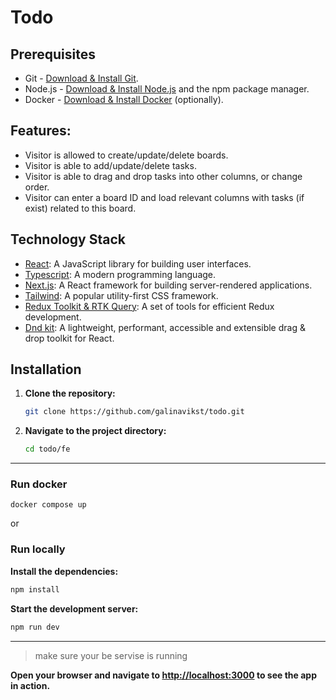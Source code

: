 # Todo

## Prerequisites

- Git - [Download & Install Git](https://git-scm.com/downloads).
- Node.js - [Download & Install Node.js](https://nodejs.org/en/download/) and the npm package manager.
- Docker -  [Download & Install Docker](https://docs.docker.com/engine/install/) (optionally).

  
## Features:
  - Visitor is allowed to create/update/delete boards.
  - Visitor is able to add/update/delete tasks.
  - Visitor is able to drag and drop tasks into other columns, or change order.
  - Visitor can enter a board ID and load relevant columns with tasks (if exist) related to this board.

## Technology Stack

- [React](https://reactjs.org/): A JavaScript library for building user interfaces.
- [Typescript](https://www.typescriptlang.org/): A modern programming language.
- [Next.js](https://nextjs.org/): A React framework for building server-rendered applications.
- [Tailwind](https://tailwindcss.com/): A popular utility-first CSS framework.
- [Redux Toolkit & RTK Query](https://redux-toolkit.js.org/): A set of tools for efficient Redux development.
- [Dnd kit](https://dndkit.com/): A lightweight, performant, accessible and extensible drag & drop toolkit for React.

## Installation

1. **Clone the repository:**

    ```bash
    git clone https://github.com/galinavikst/todo.git
    ```

2. **Navigate to the project directory:**

    ```bash
    cd todo/fe
    ```
    
-----

### Run docker

```
docker compose up
```

or 

### Run locally
 **Install the dependencies:**

```bash
npm install
```
**Start the development server:**

```bash
npm run dev
```
-----

> make sure your be servise is running

**Open your browser and navigate to [http://localhost:3000](http://localhost:3000) to see the app in action.**




